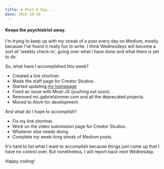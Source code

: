 ```yaml
---
title: A Post A Day...
date: 2015-10-28
---
```


#### Keeps the psychiatrist away.

I'm trying to keep up with my streak of a post every day on Medium,
mostly because I've found it really fun to write. I think Wednesdays
will become a sort of 'weekly check-in', going over what I have done and
what there is yet to do.

So, what have I accomplished this week?

-   Created a link shortner.
-   Made the staff page for Creator Studios.
-   Started updating [my homepage](http://gabrielsimmer.com)
-   Fixed an issue with Moat-JS (pushing out soon).
-   Removed mc.gabrielsimmer.com and all the deprecated projects.
-   Moved to Atom for development.

And what do I hope to accomplish?

-   Fix my link shortner.
-   Work on the video submission page for Creator Studios.
-   Whatever else needs doing.
-   Complete my week-long streak of Medium posts.

It's hard to list what I want to accomplish because things just come up
that I have no control over. But nonetheless, I will report back next
Wednesday.

Happy coding!